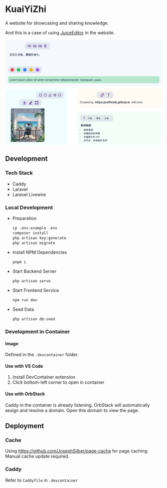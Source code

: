 # KuaiYiZhi

A website for showcasing and sharing knowledge.

And this is a case of using [JuiceEditor](https://github.com/CofficLab/JuiceEditor) in the website.

![Hero](docs/hero.png)

## Development

### Tech Stack

- Caddy
- Laravel
- Laravel Livewire

### Local Development

- Preparation

  ```shell
  cp .env.example .env
  composer install
  php artisan key:generate
  php artisan migrate
  ```

- Install NPM Dependencies

  ```shell
  pnpm i
  ```

- Start Backend Server

  ```shell
  php artisan serve
  ```

- Start Frontend Service

  ```shell
  npm run dev
  ```

- Seed Data

  ```shell
  php artisan db:seed
  ```

### Development in Container

#### Image

Defined in the `.devcontainer` folder.

#### Use with VS Code

1. Install DevContainer extension
2. Click bottom-left corner to open in container

#### Use with OrbStack

Caddy in the container is already listening. OrbStack will automatically assign and resolve a domain. Open this domain to view the page.

## Deployment

### Cache

Using <https://github.com/JosephSilber/page-cache> for page caching. Manual cache update required.

### Caddy

Refer to `Caddyfile` in `.devcontainer`
